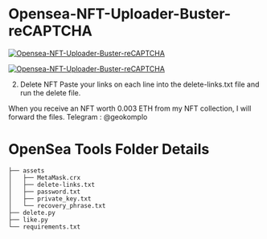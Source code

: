 # Opensea-NFT-Uploader-Buster-reCAPTCHA



[![Opensea-NFT-Uploader-Buster-reCAPTCHA](https://img.youtube.com/vi/2KFkmBE-RWA/0.jpg)](https://www.youtube.com/watch?v=2KFkmBE-RWA)

[![Opensea-NFT-Uploader-Buster-reCAPTCHA](https://yt-embed.herokuapp.com/embed?v=2KFkmBE-RWA)](https://www.youtube.com/watch?v=2KFkmBE-RWA "Opensea-NFT-Uploader-Buster-reCAPTCHA")

2. Delete NFT
Paste your links on each line into the delete-links.txt file and run the delete file.

When you receive an NFT worth 0.003 ETH from my NFT collection, I will forward the files. Telegram : @geokomplo

# OpenSea Tools Folder Details
    ├── assets
    │   ├── MetaMask.crx
    │   ├── delete-links.txt
    │   ├── password.txt
    │   ├── private_key.txt
    │   └── recovery_phrase.txt
    ├── delete.py
    ├── like.py
    └── requirements.txt
